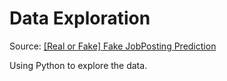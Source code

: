 # Data Exploration

Source: [[Real or Fake] Fake JobPosting Prediction](https://www.kaggle.com/shivamb/real-or-fake-fake-jobposting-prediction)

Using Python to explore the data. 
